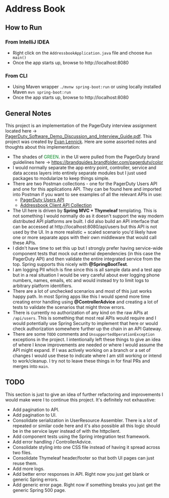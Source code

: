 # Address Book

## How to Run

### From IntelliJ IDEA

* Right click on the `AddressbookApplication.java` file and choose `Run main()`
* Once the app starts up, browse to http://localhost:8080

### From CLI

* Using Maven wrapper `./mvnw spring-boot:run` or using locally installed Maven `mvn spring-boot:run`
* Once the app starts up, browse to http://localhost:8080

## General Notes

This project is an implementation of the PagerDuty interview assignment located here -> [PagerDuty_Software_Demo_Discussion_and_Interview_Guide.pdf](PagerDuty_Software_Demo_Discussion_and_Interview_Guide.pdf). This project was created by [Evan Lennick](https://www.evanlennick.com). Here are some assorted notes and thoughts about this implementation:

* The shades of <span style="color:#048a24">GREEN</span>. in the UI were pulled from the PagerDuty brand guidelines here -> https://brandguides.brandfolder.com/pagerduty/color
* I would normally separate the app entry point, controller, service and data access layers into entirely separate modules but I just used packages to modularize to keep things simple.
* There are two Postman collections - one for the PagerDuty Users API and one for this applications API. They can be found here and imported into Postman if you want to see examples of all the relevant APIs in use:
    - [PagerDuty Users API](postman-collections/PagerDuty%20Platform%20API.postman_collection.json)
    - [Addressbook Client API Collection](postman-collections/Addressbook%20Client%20API.postman_collection.json)
* The UI here is driven by <b>Spring MVC + Thymeleaf</b> templating. This is not something I would normally do as it doesn't support the way modern distributed API platforms are built. I did also build an API interface that can be accessed at http://localhost:8080/api/users but this API is not used by the UI. In a more realistic + scaled scenario you'd likely have one or more separate apps with their own middleware that would call these  APIs.
* I didn't have time to set this up but I strongly prefer having service-wide component tests that mock out external dependencies (in this case the PagerDuty API) and then validate the entire integrated service from the top. Spring supports this nicely with <b>@SpringBootTest</b>.
* I am logging PII which is fine since this is all sample data and a test app but in a real situation I would be very careful about ever logging phone numbers, names, emails, etc and would instead try to limit logs to arbitrary platform identifiers.
* There are a lot of unchecked scenarios and most of this just works happy path. In most Spring apps like this I would spend more time creating error handling using <b>@ControllerAdvice</b> and creating a lot of tests to validate the scenarios that might throw errors.
* There is currently no authorization of any kind on the raw APIs at `/api/users`. This is something that most real APIs would require and I would potentially use Spring Security to implement that here or would check authorization somewhere further up the chain in an API Gateway.
* There are some `TODO` comments and `UnsupportedOperationException` exceptions in the project. I intentionally left these things to give an idea of where I know improvements are needed or where I would assume the API might expand. If I was actively working on a branch or a set of changes I would use these to indicate where I am still working or intend to work/cleanup. I try not to leave these things in for final PRs and merges into `main`.

## TODO
This section is just to give an idea of further refactoring and improvements I would make were I to continue this project. It's definitely not exhaustive:

* Add pagination to API.
* Add pagination to UI.
* Consolidate serialization in UserResource Assembler. There is a lot of repeated or similar code here and it's also possible all this logic should be in the service layer instead of with the httpclient.
* Add component tests using the Spring integration test framework.
* Add error handling / ControllerAdvice.
* Consolidate styling into one CSS file instead of having it spread across two files.
* Consolidate Thymeleaf header/footer so that both UI pages can just reuse them.
* Add more logs.
* Add better error responses in API. Right now you just get blank or generic Spring errors.
* Add generic error page. Right now if something breaks you just get the generic Spring 500 page.

